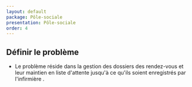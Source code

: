 ```yaml
---
layout: default
package: Pôle-sociale
presentation: Pôle-sociale
order: 4
---
```


## Définir le problème

- Le problème réside dans la gestion des dossiers des rendez-vous et leur maintien en liste d'attente jusqu'à ce qu'ils soient enregistrés par l'infirmière .

<!-- new slide -->